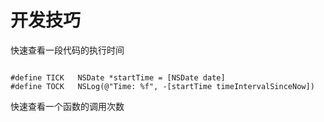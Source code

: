 
# 开发技巧

快速查看一段代码的执行时间

```

#define TICK   NSDate *startTime = [NSDate date]
#define TOCK   NSLog(@"Time: %f", -[startTime timeIntervalSinceNow])

```
快速查看一个函数的调用次数